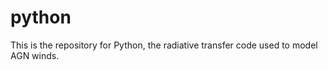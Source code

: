 python
======

This is the repository for Python, the radiative transfer code used to model AGN winds.